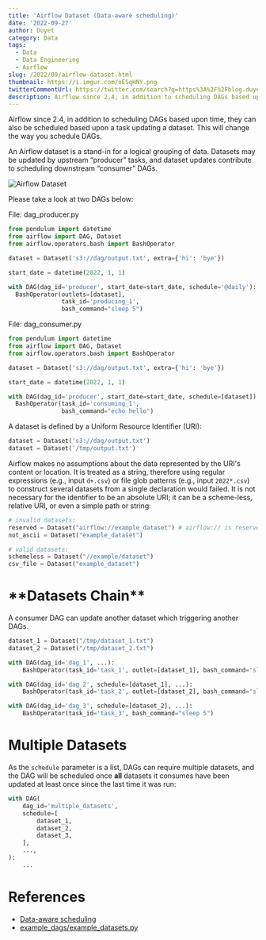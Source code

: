 ```yaml
---
title: 'Airflow Dataset (Data-aware scheduling)'
date: '2022-09-27'
author: Duyet
category: Data
tags:
  - Data
  - Data Engineering
  - Airflow
slug: /2022/09/airflow-dataset.html
thumbnail: https://i.imgur.com/oESqHNY.png
twitterCommentUrl: https://twitter.com/search?q=https%3A%2F%2Fblog.duyet.net%2F2022%2F09%2Fairflow-dataset.html
description: Airflow since 2.4, in addition to scheduling DAGs based upon time, they can also be scheduled based upon a task updating a dataset. This will change the way you schedule DAGs.
---
```


Airflow since 2.4, in addition to scheduling DAGs based upon time, they can also be scheduled based upon a task updating a dataset. This will change the way you schedule DAGs.

An Airflow dataset is a stand-in for a logical grouping of data. Datasets may be updated by upstream “producer” tasks, and dataset updates contribute to scheduling downstream “consumer” DAGs.

![Airflow Dataset](/media/2022/09/airflow-dataset.png)

Please take a look at two DAGs below:

File: dag_producer.py

```python
from pendulum import datetime
from airflow import DAG, Dataset
from airflow.operators.bash import BashOperator

dataset = Dataset('s3://dag/output.txt', extra={'hi': 'bye'})

start_date = datetime(2022, 1, 1)

with DAG(dag_id='producer', start_date=start_date, schedule='@daily'):
  BashOperator(outlets=[dataset],
               task_id='producing_1',
               bash_command="sleep 5")
```

File: dag_consumer.py

```python
from pendulum import datetime
from airflow import DAG, Dataset
from airflow.operators.bash import BashOperator

dataset = Dataset('s3://dag/output.txt', extra={'hi': 'bye'})

start_date = datetime(2022, 1, 1)

with DAG(dag_id='producer', start_date=start_date, schedule=[dataset]):
  BashOperator(task_id='consuming_1',
               bash_command="echo hello")
```

A dataset is defined by a Uniform Resource Identifier (URI):

```python
dataset = Dataset('s3://dag/output.txt')
dataset = Dataset('/tmp/output.txt')
```

Airflow makes no assumptions about the data represented by the URI's content or location. It is treated as a string, therefore using regular expressions (e.g., input `d+.csv`) or file glob patterns (e.g., input `2022*.csv`) to construct several datasets from a single declaration would failed. It is not necessary for the identifier to be an absolute URI; it can be a scheme-less, relative URI, or even a simple path or string:

```python
# invalid datasets:
reserved = Dataset("airflow://example_dataset") # airflow:// is reserved scheme
not_ascii = Dataset("èxample_datašet")

# valid datasets:
schemeless = Dataset("//example/dataset")
csv_file = Dataset("example_dataset")
```

# \***\*Datasets Chain\*\***

A consumer DAG can update another dataset which triggering another DAGs.

```python
dataset_1 = Dataset("/tmp/dataset_1.txt")
dataset_2 = Dataset("/tmp/dataset_2.txt")

with DAG(dag_id='dag_1', ...):
	BashOperator(task_id='task_1', outlet=[dataset_1], bash_command="sleep 5")

with DAG(dag_id='dag_2', schedule=[dataset_1], ...):
	BashOperator(task_id='task_2', outlet=[dataset_2], bash_command="sleep 5")

with DAG(dag_id='dag_3', schedule=[dataset_2], ...):
	BashOperator(task_id='task_3', bash_command="sleep 5")
```

# Multiple Datasets

As the `schedule` parameter is a list, DAGs can require multiple datasets, and the DAG will be scheduled once **all** datasets it consumes have been updated at least once since the last time it was run:

```python
with DAG(
    dag_id='multiple_datasets',
    schedule=[
        dataset_1,
        dataset_2,
        dataset_3,
    ],
    ...,
):
    ...
```

# References

- [Data-aware scheduling](https://airflow.apache.org/docs/apache-airflow/stable/concepts/datasets.html)
- [example_dags/example_datasets.py](https://airflow.apache.org/docs/apache-airflow/stable/_modules/airflow/example_dags/example_datasets.html)

